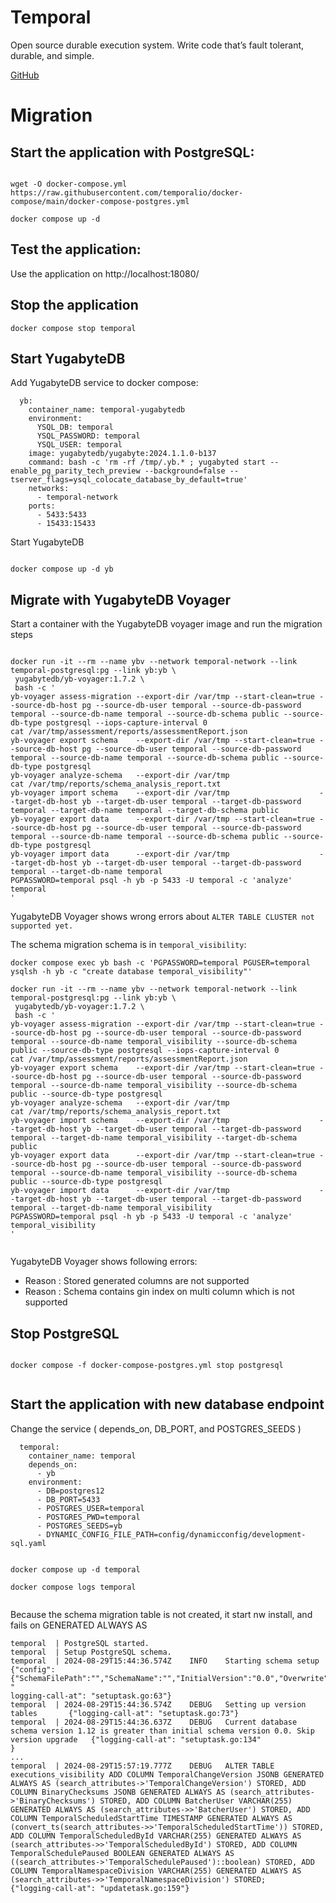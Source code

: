 # Temporal

Open source durable execution system. Write code that’s fault tolerant, durable, and simple.

[GitHub](https://github.com/temporalio/temporal)

# Migration

## Start the application with PostgreSQL:
```

wget -O docker-compose.yml https://raw.githubusercontent.com/temporalio/docker-compose/main/docker-compose-postgres.yml

docker compose up -d

```
## Test the application:

Use the application on http://localhost:18080/

## Stop the application
```
docker compose stop temporal

```

## Start YugabyteDB

Add YugabyteDB service to docker compose:
```
  yb:
    container_name: temporal-yugabytedb
    environment:
      YSQL_DB: temporal
      YSQL_PASSWORD: temporal
      YSQL_USER: temporal
    image: yugabytedb/yugabyte:2024.1.1.0-b137
    command: bash -c 'rm -rf /tmp/.yb.* ; yugabyted start --enable_pg_parity_tech_preview --background=false --tserver_flags=ysql_colocate_database_by_default=true'
    networks:
      - temporal-network
    ports:
      - 5433:5433
      - 15433:15433

```
Start YugabyteDB
```

docker compose up -d yb 

```

## Migrate with YugabyteDB Voyager
Start a container with the YugabyteDB voyager image and run the migration steps

```

docker run -it --rm --name ybv --network temporal-network --link temporal-postgresql:pg --link yb:yb \
 yugabytedb/yb-voyager:1.7.2 \
 bash -c '
yb-voyager assess-migration --export-dir /var/tmp --start-clean=true --source-db-host pg --source-db-user temporal --source-db-password temporal --source-db-name temporal --source-db-schema public --source-db-type postgresql --iops-capture-interval 0
cat /var/tmp/assessment/reports/assessmentReport.json
yb-voyager export schema    --export-dir /var/tmp --start-clean=true --source-db-host pg --source-db-user temporal --source-db-password temporal --source-db-name temporal --source-db-schema public --source-db-type postgresql
yb-voyager analyze-schema   --export-dir /var/tmp
cat /var/tmp/reports/schema_analysis_report.txt
yb-voyager import schema    --export-dir /var/tmp                    --target-db-host yb --target-db-user temporal --target-db-password temporal --target-db-name temporal --target-db-schema public
yb-voyager export data      --export-dir /var/tmp --start-clean=true --source-db-host pg --source-db-user temporal --source-db-password temporal --source-db-name temporal --source-db-schema public --source-db-type postgresql
yb-voyager import data      --export-dir /var/tmp                    --target-db-host yb --target-db-user temporal --target-db-password temporal --target-db-name temporal
PGPASSWORD=temporal psql -h yb -p 5433 -U temporal -c 'analyze' temporal
'

```

YugabyteDB Voyager shows wrong errors about `ALTER TABLE CLUSTER not supported yet.`

The schema migration schema is in `temporal_visibility`:

```
docker compose exec yb bash -c 'PGPASSWORD=temporal PGUSER=temporal ysqlsh -h yb -c "create database temporal_visibility"'

docker run -it --rm --name ybv --network temporal-network --link temporal-postgresql:pg --link yb:yb \
 yugabytedb/yb-voyager:1.7.2 \
 bash -c '
yb-voyager assess-migration --export-dir /var/tmp --start-clean=true --source-db-host pg --source-db-user temporal --source-db-password temporal --source-db-name temporal_visibility --source-db-schema public --source-db-type postgresql --iops-capture-interval 0
cat /var/tmp/assessment/reports/assessmentReport.json
yb-voyager export schema    --export-dir /var/tmp --start-clean=true --source-db-host pg --source-db-user temporal --source-db-password temporal --source-db-name temporal_visibility --source-db-schema public --source-db-type postgresql
yb-voyager analyze-schema   --export-dir /var/tmp
cat /var/tmp/reports/schema_analysis_report.txt
yb-voyager import schema    --export-dir /var/tmp                    --target-db-host yb --target-db-user temporal --target-db-password temporal --target-db-name temporal_visibility --target-db-schema public
yb-voyager export data      --export-dir /var/tmp --start-clean=true --source-db-host pg --source-db-user temporal --source-db-password temporal --source-db-name temporal_visibility --source-db-schema public --source-db-type postgresql
yb-voyager import data      --export-dir /var/tmp                    --target-db-host yb --target-db-user temporal --target-db-password temporal --target-db-name temporal_visibility
PGPASSWORD=temporal psql -h yb -p 5433 -U temporal -c 'analyze' temporal_visibility
'
 
```
YugabyteDB Voyager shows following errors:
- Reason          : Stored generated columns are not supported
- Reason          : Schema contains gin index on multi column which is not supported


## Stop PostgreSQL

```

docker compose -f docker-compose-postgres.yml stop postgresql


```

## Start the application with new database endpoint

Change the service ( depends_on, DB_PORT, and POSTGRES_SEEDS )

```
  temporal:
    container_name: temporal
    depends_on:
      - yb
    environment:
      - DB=postgres12
      - DB_PORT=5433
      - POSTGRES_USER=temporal
      - POSTGRES_PWD=temporal
      - POSTGRES_SEEDS=yb
      - DYNAMIC_CONFIG_FILE_PATH=config/dynamicconfig/development-sql.yaml

```

```

docker compose up -d temporal

docker compose logs temporal


```

Because the schema migration table is not created, it start nw install, and fails on GENERATED ALWAYS AS 

```
temporal  | PostgreSQL started.
temporal  | Setup PostgreSQL schema.
temporal  | 2024-08-29T15:44:36.574Z    INFO    Starting schema setup   {"config": {"SchemaFilePath":"","SchemaName":"","InitialVersion":"0.0","Overwrite":false,"DisableVersioning":false}, "
logging-call-at": "setuptask.go:63"}
temporal  | 2024-08-29T15:44:36.574Z    DEBUG   Setting up version tables       {"logging-call-at": "setuptask.go:73"}
temporal  | 2024-08-29T15:44:36.637Z    DEBUG   Current database schema version 1.12 is greater than initial schema version 0.0. Skip version upgrade   {"logging-call-at": "setuptask.go:134"
}
...
temporal  | 2024-08-29T15:57:19.777Z    DEBUG   ALTER TABLE executions_visibility ADD COLUMN TemporalChangeVersion JSONB GENERATED ALWAYS AS (search_attributes->'TemporalChangeVersion') STORED, ADD COLUMN BinaryChecksums JSONB GENERATED ALWAYS AS (search_attributes->'BinaryChecksums') STORED, ADD COLUMN BatcherUser VARCHAR(255) GENERATED ALWAYS AS (search_attributes->>'BatcherUser') STORED, ADD COLUMN TemporalScheduledStartTime TIMESTAMP GENERATED ALWAYS AS (convert_ts(search_attributes->>'TemporalScheduledStartTime')) STORED, ADD COLUMN TemporalScheduledById VARCHAR(255) GENERATED ALWAYS AS (search_attributes->>'TemporalScheduledById') STORED, ADD COLUMN TemporalSchedulePaused BOOLEAN GENERATED ALWAYS AS ((search_attributes->'TemporalSchedulePaused')::boolean) STORED, ADD COLUMN TemporalNamespaceDivision VARCHAR(255) GENERATED ALWAYS AS (search_attributes->>'TemporalNamespaceDivision') STORED;     {"logging-call-at": "updatetask.go:159"}
```


